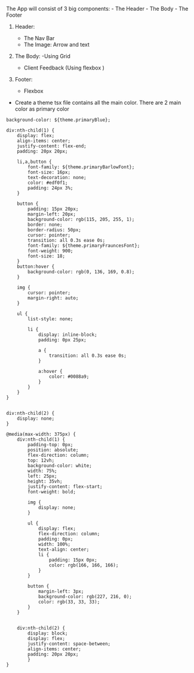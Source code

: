 The App will consist of 3 big components: - The Header - The Body - The Footer

1. Header:

   - The Nav Bar
   - The Image: Arrow and text

2. The Body:
   -Using Grid

   - Client Feedback (Using flexbox )

3. Footer:
   - Flexbox

- Create a theme tsx file contains all the main color. There are 2 main color as primary color

<!-- {/_ <div>
<img src="/images/logo.svg" alt="sunnyside_logo" />
</div>
<div>
<div />
<div />
<div />
</div> _/} -->

    background-color: ${theme.primaryBlue};

    div:nth-child(1) {
        display: flex;
        align-items: center;
        justify-content: flex-end;
        padding: 20px 20px;

        li,a,button {
            font-family: ${theme.primaryBarlowFont};
            font-size: 16px;
            text-decoration: none;
            color: #edf0f1;
            padding: 24px 3%;
        }

        button {
            padding: 15px 20px;
            margin-left: 20px;
            background-color: rgb(115, 205, 255, 1);
            border: none;
            border-radius: 50px;
            cursor: pointer;
            transition: all 0.3s ease 0s;
            font-family: ${theme.primaryFrauncesFont};
            font-weight: 900;
            font-size: 18;
        }
        button:hover {
            background-color: rgb(0, 136, 169, 0.8);
        }

        img {
            cursor: pointer;
            margin-right: auto;
        }

        ul {
            list-style: none;

            li {
                display: inline-block;
                padding: 0px 25px;

                a {
                    transition: all 0.3s ease 0s;
                }

                a:hover {
                    color: #0088a9;
                }
            }
        }
    }


    div:nth-child(2) {
        display: none;
    }

    @media(max-width: 375px) {
        div:nth-child(1) {
            padding-top: 0px;
            position: absolute;
            flex-direction: column;
            top: 12vh;
            background-color: white;
            width: 75%;
            left: 25px;
            height: 35vh;
            justify-content: flex-start;
            font-weight: bold;

            img {
                display: none;
            }

            ul {
                display: flex;
                flex-direction: column;
                padding: 0px;
                width: 100%;
                text-align: center;
                li {
                    padding: 15px 0px;
                    color: rgb(166, 166, 166);
                }
            }

            button {
                margin-left: 3px;
                background-color: rgb(227, 216, 0);
                color: rgb(33, 33, 33);
            }
        }


        div:nth-child(2) {
            display: block;
            display: flex;
            justify-content: space-between;
            align-items: center;
            padding: 20px 20px;
            }
    }
